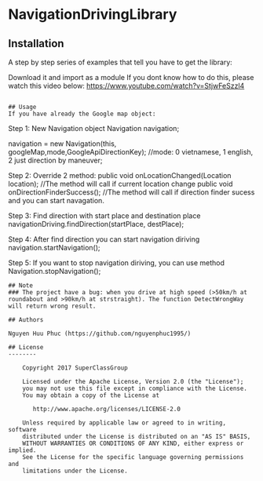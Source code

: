 # NavigationDrivingLibrary


## Installation

A step by step series of examples that tell you have to get the library:

Download it and import as a module
If you dont know how to do this, please watch this video below:
https://www.youtube.com/watch?v=StjwFeSzzl4
```

## Usage
If you have already the Google map object:
```
Step 1: New Navigation object
Navigation navigation;

navigation = new Navigation(this, googleMap,mode,GoogleApiDirectionKey);
//mode: 0 vietnamese, 1 english, 2 just direction by maneuver;


Step 2: Override 2 method:
public void onLocationChanged(Location location); //The method will call if current location change
public void onDirectionFinderSuccess(); //The method will call if direction finder sucess and you can start navagation.

Step 3: Find direction with start place and destination place
navigationDriving.findDirection(startPlace, destPlace);

Step 4: After find direction you can start navigation diriving
navigation.startNavigation();
 
Step 5: If you want to stop navigation diriving, you can use method
Navigation.stopNavigation();

```
## Note
### The project have a bug: when you drive at high speed (>50km/h at roundabout and >90km/h at strstraight). The function DetectWrongWay will return wrong result. 

## Authors

Nguyen Huu Phuc (https://github.com/nguyenphuc1995/)

## License
--------

    Copyright 2017 SuperClassGroup

    Licensed under the Apache License, Version 2.0 (the "License");
    you may not use this file except in compliance with the License.
    You may obtain a copy of the License at

       http://www.apache.org/licenses/LICENSE-2.0

    Unless required by applicable law or agreed to in writing, software
    distributed under the License is distributed on an "AS IS" BASIS,
    WITHOUT WARRANTIES OR CONDITIONS OF ANY KIND, either express or implied.
    See the License for the specific language governing permissions and
    limitations under the License.
